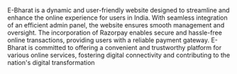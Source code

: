 E-Bharat is a dynamic and user-friendly website designed to streamline and enhance the online experience for users in India. With seamless integration of an efficient admin panel, the website ensures smooth management and oversight. The incorporation of Razorpay enables secure and hassle-free online transactions, providing users with a reliable payment gateway. E-Bharat is committed to offering a convenient and trustworthy platform for various online services, fostering digital connectivity and contributing to the nation's digital transformation
